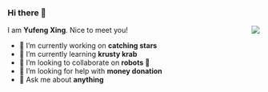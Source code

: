 ### Hi there 👋

<img align="right" src="https://github-readme-stats.vercel.app/api?username=Sadamingh&show_icons=1">

I am **Yufeng Xing**. Nice to meet you!

- 🔭 I’m currently working on **catching stars**
- 🌱 I’m currently learning **krusty krab**
- 👯 I’m looking to collaborate on **robots 🤖**
- 🤔 I’m looking for help with **money donation**
- 💬 Ask me about **anything**
